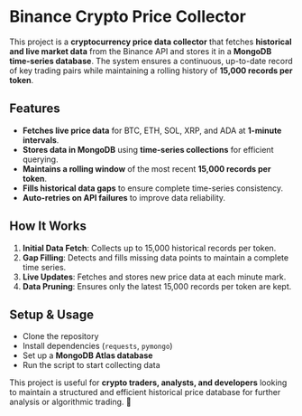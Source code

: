 # **Binance Crypto Price Collector**  

This project is a **cryptocurrency price data collector** that fetches **historical and live market data** from the Binance API and stores it in a **MongoDB time-series database**. The system ensures a continuous, up-to-date record of key trading pairs while maintaining a rolling history of **15,000 records per token**.

## **Features**  
- **Fetches live price data** for BTC, ETH, SOL, XRP, and ADA at **1-minute intervals**.  
- **Stores data in MongoDB** using **time-series collections** for efficient querying.  
- **Maintains a rolling window** of the most recent **15,000 records per token**.  
- **Fills historical data gaps** to ensure complete time-series consistency.  
- **Auto-retries on API failures** to improve data reliability.  

## **How It Works**  
1. **Initial Data Fetch**: Collects up to 15,000 historical records per token.  
2. **Gap Filling**: Detects and fills missing data points to maintain a complete time series.  
3. **Live Updates**: Fetches and stores new price data at each minute mark.  
4. **Data Pruning**: Ensures only the latest 15,000 records per token are kept.  

## **Setup & Usage**  
- Clone the repository  
- Install dependencies (`requests`, `pymongo`)  
- Set up a **MongoDB Atlas database**  
- Run the script to start collecting data  

This project is useful for **crypto traders, analysts, and developers** looking to maintain a structured and efficient historical price database for further analysis or algorithmic trading. 🚀  

